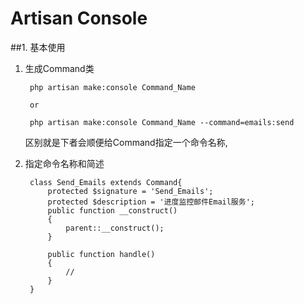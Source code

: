 # Artisan Console

##1. 基本使用

1. 生成Command类

        php artisan make:console Command_Name
        
        or
        
        php artisan make:console Command_Name --command=emails:send
    
    区别就是下者会顺便给Command指定一个命令名称,
    
2. 指定命令名称和简述

        class Send_Emails extends Command{
            protected $signature = 'Send_Emails';
            protected $description = '进度监控邮件Email服务';
            public function __construct()
            {
                parent::__construct();
            }
        
            public function handle()
            {
                //
            }
        }
